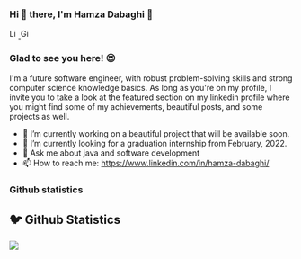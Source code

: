 ### Hi 👋 there, I'm Hamza Dabaghi 👋

  <a href="https://www.linkedin.com/in/hamza-dabaghi/">
    <img  alt="Linkedin Profile" width="16px" src="https://cdn.jsdelivr.net/npm/simple-icons@v3/icons/linkedin.svg" />
  </a>

  <a href="https://github.com/HAMZADABAGHI">
    <img  alt="Github Profile" width="16px" src="https://cdn.jsdelivr.net/npm/simple-icons@v3/icons/github.svg" />
  </a>
  
### Glad to see you here! 😍

I'm a future software engineer, with robust problem-solving skills and strong computer science knowledge basics.
As long as you're on my profile, I invite you to take a look at the featured section on my linkedin profile where you might find some of my achievements, beautiful posts, and some projects as well.

- 🔭 I’m currently working on a beautiful project that will be available soon.
- 🌱 I’m currently looking for a graduation internship from February, 2022.
- 💬 Ask me about java and software development
- 📫 How to reach me: https://www.linkedin.com/in/hamza-dabaghi/

### Github statistics
<h2 >🐦 Github Statistics </h2>
<p a>
<img src="https://github-readme-stats.vercel.app/api?username=HAMZADABAGHI&show_icons=true&title_color=222222&icon_color=03A87C&text_color=333333&bg_color=ffffff">
</p>
<br/>
